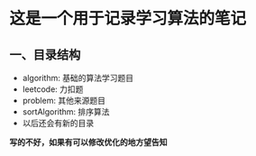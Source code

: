 # 这是一个用于记录学习算法的笔记
## 一、目录结构
- algorithm: 基础的算法学习题目
- leetcode: 力扣题
- problem: 其他来源题目
- sortAlgorithm: 排序算法
- 以后还会有新的目录

**写的不好，如果有可以修改优化的地方望告知**
